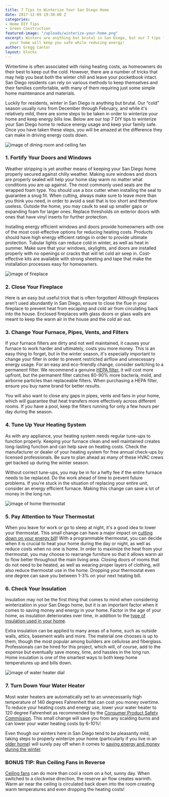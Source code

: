 ```yaml
---
title: 7 Tips to Winterize Your San Diego Home
date: 2017-12-09 19:30:00 Z
categories:
- Home DIY Tips
- Green Construction
featured-image: "/uploads/winterize-your-home.png"
excerpt: Winters are anything but brutal in San Diego, but our 7 tips for winterizing
  your home will keep you safe while reducing energy!
author: Gregg Cantor
layout: blocks
---
```


Wintertime is often associated with rising heating costs, as homeowners do their best to keep out the cold. However, there are a number of tricks that may help you beat both the winter chill and leave your pocketbook intact. San Diego residents can rely on various methods to keep themselves and their families comfortable, with many of them requiring just some simple home maintenance and materials.

Luckily for residents, winter in San Diego is anything but brutal. Our “cold” season usually runs from December through February, and while it's relatively mild, there are some steps to be taken in order to winterize your home and keep energy bills low. Below are our top 7 DIY tips to winterize your San Diego home to reduce energy usage and keep your family safe. Once you have taken these steps, you will be amazed at the difference they can make in driving energy costs down.

![image of dining room and ceiling fan](/uploads/house-fan.jpg "Running Your Ceiling Fans in Reverse Creates Warmth")

### 1. Fortify Your Doors and Windows

Weather stripping is yet another means of keeping your San Diego home properly secured against chilly weather. Making sure windows and doors are properly sealed will help your home stay warm no matter what conditions you are up against. The most commonly used seals are the wrapped foam type. You should use a box cutter when installing the seal to guarantee a snug fit. When cutting, always make sure to leave more than you think you need, in order to avoid a seal that is too short and therefore useless. Outside the home, you may caulk to seal up smaller gaps or expanding foam for larger ones. Replace thresholds on exterior doors with ones that have vinyl inserts for further protection.

Installing energy efficient windows and doors provide homeowners with one of the most cost-effective options for reducing heating costs. Products should have high energy efficient ratings in order to provide ultimate protection. Tubular lights can reduce cold in winter, as well as heat in summer. Make sure that your windows, skylights, and doors are installed properly with no openings or cracks that will let cold air seep in. Cost-effective kits are available with strong sheeting and tape that make the installation processes easy for homeowners.

![image of fireplace](/uploads/fireplace-san-diego.jpg "Keep Your Fireplace Closed to Keep Cold Air Out")

### 2. Close Your Fireplace

Here is an easy but useful trick that is often forgotten! Although fireplaces aren’t used abundantly in San Diego, ensure to close the flue in your fireplace to prevent heat from escaping and cold air from circulating back into the house. Enclosed fireplaces with glass doors or glass walls are meant to keep the warm air in the house and the cold air out.

### 3. Change Your Furnace, Pipes, Vents, and Filters

If your furnace filters are dirty and not well maintained, it causes your furnace to work harder and ultimately, costs you more money. This is an easy thing to forget, but in the winter season, it's especially important to change your filter in order to prevent restricted airflow and unnecessary energy usage. For an easy and eco-friendly change, consider switching to a permanent filter. We recommend a genuine [HEPA filter](https://en.wikipedia.org/wiki/HEPA), it will cost more upfront, but the permanent filter catches 80-90% more bacteria, mold, and airborne particles than replaceable filters. When purchasing a HEPA filter, ensure you buy name brand for better results.

You will also want to close any gaps in pipes, vents and fans in your home, which will guarantee that heat transfers more effectively across different rooms. If you have a pool, keep the filters running for only a few hours per day during the season.

### 4. Tune Up Your Heating System

As with any appliance, your heating system needs regular tune-ups to function properly. Keeping your furnace clean and well maintained creates long-lasting function and can help save on heating costs. Check the manufacturer or dealer of your heating system for free annual check-ups by licensed professionals. Be sure to plan ahead as many of these HVAC crews get backed up during the winter season.

Without correct tune-ups, you may be in for a hefty fee if the entire furnace needs to be replaced. Do the work ahead of time to prevent future problems. If you're stuck in the situation of replacing your entire unit, consider an energy efficient furnace. Making this change can save a lot of money in the long run.

![image of home thermostat](/uploads/thermostat.png "Pay Attention to Your Thermostat")

### 5. Pay Attention to Your Thermostat

When you leave for work or go to sleep at night, it's a good idea to lower your thermostat. This small change can have a major impact on [cutting down on your energy bill](/cutting-down-on-your-energy-bills/)! With a programmable thermostat, you can decide when it is crucial to heat your home during the day or night, as well as reduce costs when no one is home. In order to maximize the heat from your thermostat, you may choose to rearrange furniture so that it allows warm air to flow better throughout the main living area. Closing doors of rooms that do not need to be heated, as well as wearing proper layers of clothing, will also reduce thermostat use in the home. Dropping your thermostat even one degree can save you between 1-3% on your next heating bill.

### 6. Check Your Insulation

Insulation may not be the first thing that comes to mind when considering winterization in your San Diego home, but it is an important factor when it comes to saving money and energy in your home. Factor in the age of your home, as insulation deteriorates over time, in addition to the [type of insulation used in your home](/natural-wool-or-recycled-cotton-which-insulation-is-better-for-your-home/).

Extra insulation can be applied to many areas of a home, such as outside walls, attics, basement walls and more. The material one chooses is up to them, though the most popular among builders are cellulose and fiberglass. Professionals can be hired for this project, which will, of course, add to the expense but eventually save money, time, and hassles in the long run. Home insulation is one of the smartest ways to both keep home temperatures up and bills down.

![image of water heater dial](/uploads/san-diego-water-heater.jpg "Lower Your Water Heater to 120°F")

### 7. Turn Down Your Water Heater

Most water heaters are automatically set to an unnecessarily high temperature of 140 degrees Fahrenheit that can cost you money overtime. To reduce your heating costs and energy use, lower your water heater to 120 degree Fahrenheit as recommended by the [Consumer Product Safety Commission](https://www.cpsc.gov/s3fs-public/5098.pdf). This small change will save you from any scalding burns and can lower your water heating costs by 6-10%!

Even though our winters here in San Diego tend to be pleasantly mild, taking steps to properly winterize your home (particularly if you live in an [older home](/common-updates-for-older-homes/)) will surely pay off when it comes to [saving energy and money during the winter](/tips-on-saving-energy-during-the-winter-in-san-diego/).

### BONUS TIP: Run Ceiling Fans in Reverse

[Ceiling fans](/save-on-your-energy-cost-with-ceiling-fans/) can do more than cool a room on a hot, sunny day. When switched to a clockwise direction, the reserve air flow creates warmth. Warm air near the ceiling is circulated back down into the room creating warm temperatures and even dropping the heating costs!
